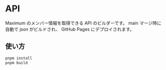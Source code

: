 # API

Maximum のメンバー情報を取得できる API のビルダーです。
main マージ時に自動で json がビルドされ、 GitHub Pages にデプロイされます。

## 使い方

```bash
pnpm install
pnpm build
```

